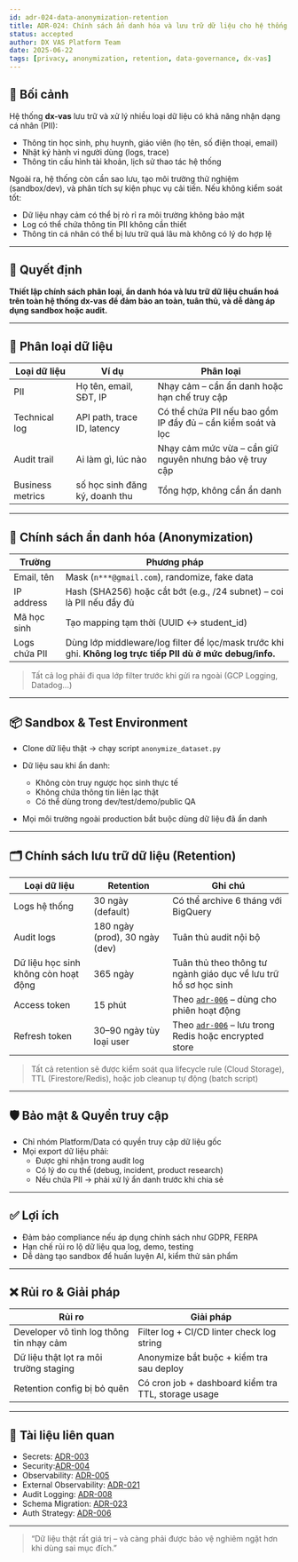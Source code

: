 ```yaml
---
id: adr-024-data-anonymization-retention
title: ADR-024: Chính sách ẩn danh hóa và lưu trữ dữ liệu cho hệ thống dx-vas
status: accepted
author: DX VAS Platform Team
date: 2025-06-22
tags: [privacy, anonymization, retention, data-governance, dx-vas]
---
```


## 📌 Bối cảnh

Hệ thống **dx-vas** lưu trữ và xử lý nhiều loại dữ liệu có khả năng nhận dạng cá nhân (PII):
- Thông tin học sinh, phụ huynh, giáo viên (họ tên, số điện thoại, email)
- Nhật ký hành vi người dùng (logs, trace)
- Thông tin cấu hình tài khoản, lịch sử thao tác hệ thống

Ngoài ra, hệ thống còn cần sao lưu, tạo môi trường thử nghiệm (sandbox/dev), và phân tích sự kiện phục vụ cải tiến. Nếu không kiểm soát tốt:
- Dữ liệu nhạy cảm có thể bị rò rỉ ra môi trường không bảo mật
- Log có thể chứa thông tin PII không cần thiết
- Thông tin cá nhân có thể bị lưu trữ quá lâu mà không có lý do hợp lệ

---

## 🧠 Quyết định

**Thiết lập chính sách phân loại, ẩn danh hóa và lưu trữ dữ liệu chuẩn hoá trên toàn hệ thống dx-vas để đảm bảo an toàn, tuân thủ, và dễ dàng áp dụng sandbox hoặc audit.**

---

## 🧩 Phân loại dữ liệu

| Loại dữ liệu | Ví dụ | Phân loại |
|--------------|-------|-----------|
| PII | Họ tên, email, SĐT, IP | Nhạy cảm – cần ẩn danh hoặc hạn chế truy cập |
| Technical log | API path, trace ID, latency | Có thể chứa PII nếu bao gồm IP đầy đủ – cần kiểm soát và lọc |
| Audit trail | Ai làm gì, lúc nào | Nhạy cảm mức vừa – cần giữ nguyên nhưng bảo vệ truy cập |
| Business metrics | số học sinh đăng ký, doanh thu | Tổng hợp, không cần ẩn danh |

---

## 🔐 Chính sách ẩn danh hóa (Anonymization)

| Trường | Phương pháp |
|--------|-------------|
| Email, tên | Mask (`n***@gmail.com`), randomize, fake data |
| IP address | Hash (SHA256) hoặc cắt bớt (e.g., /24 subnet) – coi là PII nếu đầy đủ |
| Mã học sinh | Tạo mapping tạm thời (UUID ↔ student_id) |
| Logs chứa PII | Dùng lớp middleware/log filter để lọc/mask trước khi ghi. **Không log trực tiếp PII dù ở mức debug/info.** |

> Tất cả log phải đi qua lớp filter trước khi gửi ra ngoài (GCP Logging, Datadog...)

---

## 📦 Sandbox & Test Environment

- Clone dữ liệu thật → chạy script `anonymize_dataset.py`
- Dữ liệu sau khi ẩn danh:
  - Không còn truy ngược học sinh thực tế
  - Không chứa thông tin liên lạc thật
  - Có thể dùng trong dev/test/demo/public QA

- Mọi môi trường ngoài production bắt buộc dùng dữ liệu đã ẩn danh

---

## 🗂 Chính sách lưu trữ dữ liệu (Retention)

| Loại dữ liệu | Retention | Ghi chú |
|--------------|-----------|--------|
| Logs hệ thống | 30 ngày (default) | Có thể archive 6 tháng với BigQuery |
| Audit logs | 180 ngày (prod), 30 ngày (dev) | Tuân thủ audit nội bộ |
| Dữ liệu học sinh không còn hoạt động | 365 ngày | Tuân thủ theo thông tư ngành giáo dục về lưu trữ hồ sơ học sinh |
| Access token | 15 phút | Theo [`adr-006`](./adr-006-auth-strategy.md) – dùng cho phiên hoạt động |
| Refresh token | 30–90 ngày tùy loại user | Theo [`adr-006`](./adr-006-auth-strategy.md) – lưu trong Redis hoặc encrypted store |

> Tất cả retention sẽ được kiểm soát qua lifecycle rule (Cloud Storage), TTL (Firestore/Redis), hoặc job cleanup tự động (batch script)

---

## 🛡️ Bảo mật & Quyền truy cập

- Chỉ nhóm Platform/Data có quyền truy cập dữ liệu gốc
- Mọi export dữ liệu phải:
  - Được ghi nhận trong audit log
  - Có lý do cụ thể (debug, incident, product research)
  - Nếu chứa PII → phải xử lý ẩn danh trước khi chia sẻ

---

## ✅ Lợi ích

- Đảm bảo compliance nếu áp dụng chính sách như GDPR, FERPA
- Hạn chế rủi ro lộ dữ liệu qua log, demo, testing
- Dễ dàng tạo sandbox để huấn luyện AI, kiểm thử sản phẩm

---

## ❌ Rủi ro & Giải pháp

| Rủi ro | Giải pháp |
|--------|-----------|
| Developer vô tình log thông tin nhạy cảm | Filter log + CI/CD linter check log string |
| Dữ liệu thật lọt ra môi trường staging | Anonymize bắt buộc + kiểm tra sau deploy |
| Retention config bị bỏ quên | Có cron job + dashboard kiểm tra TTL, storage usage |

---

## 📎 Tài liệu liên quan

- Secrets: [ADR-003](./adr-003-secrets.md)
- Security:[ADR-004](./adr-004-security.md)
- Observability: [ADR-005](./adr-005-observability.md)
- External Observability: [ADR-021](./adr-021-external-observability.md)
- Audit Logging: [ADR-008](./adr-008-audit-logging.md)
- Schema Migration: [ADR-023](./adr-023-schema-migration-strategy.md)
- Auth Strategy: [ADR-006](./adr-006-auth-strategy.md)

---
> “Dữ liệu thật rất giá trị – và càng phải được bảo vệ nghiêm ngặt hơn khi dùng sai mục đích.”
